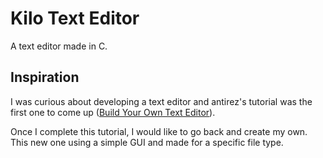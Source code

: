 # Kilo Text Editor

A text editor made in C.

## Inspiration

I was curious about developing a text editor and antirez's tutorial was the first one to come up ([Build Your Own Text Editor](https://viewsourcecode.org/snaptoken/kilo/index.html)). 

Once I complete this tutorial, I would like to go back and create my own. This new one using a simple GUI and made for a specific file type.
